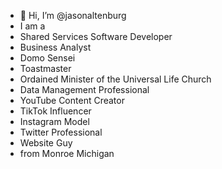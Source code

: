 - 👋 Hi, I’m @jasonaltenburg
- I am a 
- Shared Services Software Developer
- Business Analyst
- Domo Sensei
- Toastmaster
- Ordained Minister of the Universal Life Church
- Data Management Professional 
- YouTube Content Creator
- TikTok Influencer
- Instagram Model
- Twitter Professional
- Website Guy
- from Monroe Michigan

<!---
jasonaltenburg/jasonaltenburg is a ✨ special ✨ repository because its `README.md` (this file) appears on your GitHub profile.
You can click the Preview link to take a look at your changes.
--->
